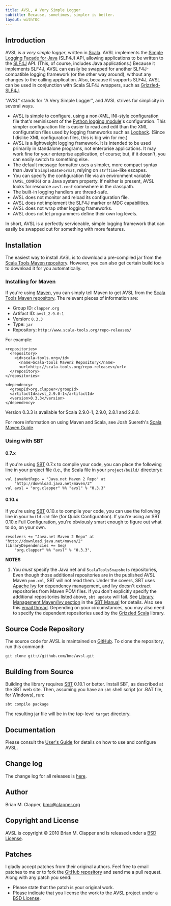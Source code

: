 ```yaml
---
title: AVSL, A Very Simple Logger
subtitle: Because, sometimes, simpler is better.
layout: withTOC
---
```


## Introduction

AVSL is *a very simple logger*, written in [Scala][]. AVSL implements the
[Simple Logging Facade for Java][SLF4J] (SLF4J) API, allowing applications
to be written to the [SLF4J][] API. (This, of course, includes Java
applications.) Because it implements SLF4J, AVSL can easily be swapped for
another SLF4J-compatible logging framework (or the other way around),
without any changes to the calling application. Also, because it supports
SLF4J, AVSL can be used in conjunction with Scala SLF4J wrappers, such as
[Grizzled-SLF4J][].

"AVSL" stands for "A Very Simple Logger", and AVSL strives for simplicity
in several ways.

* AVSL is simple to configure, using a non-XML, INI-style configuration
  file that's reminiscent of the [Python logging module][]'s configuration.
  This simpler configuration file is easier to read and edit than the XML
  configuration files used by logging frameworks such as [Logback][].
  (Since I dislike XML configuration files, this is big win for me.)
* AVSL is a lightweight logging framework. It is intended to be used
  primarily in standalone programs, not enterprise applications. It may
  work fine for your enterprise application, of course; but, if it doesn't,
  you can easily switch to something else.
* The default message formatter uses a simpler, more compact syntax than
  Java's `SimpleDateFormat`, relying on `strftime`-like escapes.
* You can specify the configuration file via an environment variable
  (`AVSL_CONFIG`) or a Java system property. If neither is present, AVSL
  looks for resource `avsl.conf` somewhere in the classpath.
* The built-in logging handlers are thread-safe.
* AVSL does not monitor and reload its configuration file.
* AVSL does not implement the SLF4J marker or MDC capabilities.
* AVSL does not wrap other logging frameworks.
* AVSL does not let programmers define their own log levels.

In short, AVSL is a perfectly serviceable, simple logging framework that can
easily be swapped out for something with more features.

## Installation

The easiest way to install AVSL is to download a pre-compiled jar from the
[Scala Tools Maven repository][]. However, you can also get certain build
tools to download it for you automatically.

### Installing for Maven

If you're using [Maven][], you can simply tell Maven to get AVSL from the
[Scala Tools Maven repository][]. The relevant pieces of information are:

* Group ID: `clapper.org`
* Artifact ID: `avsl_2.9.0-1`
* Version: `0.3.3`
* Type: `jar`
* Repository: `http://www.scala-tools.org/repo-releases/`

For example:

    <repositories>
      <repository>
        <id>scala-tools.org</id>
          <name>Scala-tools Maven2 Repository</name>
          <url>http://scala-tools.org/repo-releases</url>
      </repository>
    </repositories>

    <dependency>
      <groupId>org.clapper</groupId>
      <artifactId>avsl_2.9.0-1</artifactId>
      <version>0.3.3</version>
    </dependency>

Version 0.3.3 is available for Scala 2.9.0-1, 2.9.0, 2.8.1 and 2.8.0.

For more information on using Maven and Scala, see Josh Suereth's
[Scala Maven Guide][].

### Using with SBT

#### 0.7.x

If you're using [SBT][] 0.7.x to compile your code, you can place the
following line in your project file (i.e., the Scala file in your
`project/build/` directory):

    val javaNetRepo = "Java.net Maven 2 Repo" at
        "http://download.java.net/maven/2"
    val avsl = "org.clapper" %% "avsl" % "0.3.3"

#### 0.10.x

If you're using [SBT][] 0.10.x to compile your code, you can use the
following line in your `build.sbt` file (for Quick Configuration). If
you're using an SBT 0.10.x Full Configuration, you're obviously smart
enough to figure out what to do, on your own.

    resolvers += "Java.net Maven 2 Repo" at "http://download.java.net/maven/2"
    libraryDependencies += Seq(
        "org.clapper" %% "avsl" % "0.3.3",


**NOTES**

1. You *must* specify the Java.net and `ScalaToolsSnapshots` repositories,
   Even though those additional repositories are in the published AVSL
   Maven `pom.xml`, SBT will not read them. Under the covers, SBT uses
   [Apache Ivy][] for dependency management, and Ivy doesn't extract
   repositories from Maven POM files. If you don't explicitly specify the
   additional repositories listed above, `sbt update` will fail. See
   [Library Management Maven/Ivy section][] in the [SBT Manual][] for
   details. Also see this [email thread][SBT-repo-email-thread]. Depending
   on your circumstances, you may also need to specify the dependent
   repositories used by the [Grizzled Scala][] library.

## Source Code Repository

The source code for AVSL is maintained on [GitHub][]. To clone the
repository, run this command:

    git clone git://github.com/bmc/avsl.git

## Building from Source

Building the library requires [SBT][] 0.10.1 or better. Install SBT, as
described at the SBT web site. Then, assuming you have an `sbt` shell
script (or .BAT file, for Windows), run:

    sbt compile package

The resulting jar file will be in the top-level `target` directory.

## Documentation

Please consult the [User's Guide][] for details on how to use and configure
AVSL.

## Change log

The change log for all releases is [here][changelog].

## Author

Brian M. Clapper, [bmc@clapper.org][]

## Copyright and License

AVSL is copyright &copy; 2010 Brian M. Clapper and is released under a
[BSD License][].

## Patches

I gladly accept patches from their original authors. Feel free to email
patches to me or to fork the [GitHub repository][] and send me a pull
request. Along with any patch you send:

* Please state that the patch is your original work.
* Please indicate that you license the work to the AVSL project
  under a [BSD License][].

[User's Guide]: users-guide.html
[BSD License]: license.html
[GitHub repository]: http://github.com/bmc/avsl
[Grizzled-SLF4J]: http://software.clapper.org/grizzled-slf4j/
[GitHub]: http://github.com/bmc/
[downloads area]: http://github.com/bmc/avsl/downloads
[Maven]: http://maven.apache.org/
[bmc@clapper.org]: mailto:bmc@clapper.org
[Scala]: http://www.scala-lang.org/
[Python logging module]: http://docs.python.org/library/logging.html
[SLF4J]: http://slf4j.org/
[Logback]: http://logback.qos.ch/
[Grizzled Scala]: http://software.clapper.org/grizzled-scala/
[SBT]: http://code.google.com/p/simple-build-tool
[strftime]: http://www.opengroup.org/onlinepubs/007908799/xsh/strftime.html
[call-by-name]: http://eed3si9n.com/scala-and-evaluation-strategy
[API documentation]: api
[RFC822]: http://www.ietf.org/rfc/rfc822.txt
[JavaMail API]: http://java.sun.com/products/javamail/
[SBT cross-building]: http://code.google.com/p/simple-build-tool/wiki/CrossBuild
[Apache Ivy]: http://ant.apache.org/ivy/
[Library Management Maven/Ivy section]: http://code.google.com/p/simple-build-tool/wiki/LibraryManagement#Maven/Ivy
[SBT Manual]: http://code.google.com/p/simple-build-tool/wiki/DocumentationHome
[SBT-repo-email-thread]: http://groups.google.com/group/simple-build-tool/browse_thread/thread/470bba921252a167
[Scala Tools Maven repository]: http://www.scala-tools.org/repo-releases/
[Scala Maven Guide]: http://www.scala-lang.org/node/345
[changelog]: CHANGELOG.html
